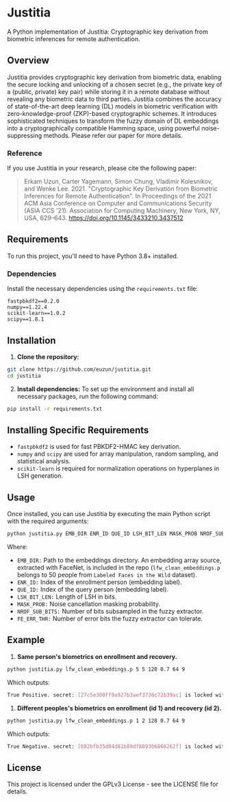 # Justitia

A Python implementation of Justitia: Cryptographic key derivation from biometric inferences for remote authentication.

## Overview

Justitia provides cryptographic key derivation from biometric data, enabling the secure locking and unlocking of a chosen secret (e.g., the private key of a (public, private) key pair) while storing it in a remote database without revealing any biometric data to third parties. Justitia combines the accuracy of state-of-the-art deep learning (DL) models in biometric verification with zero-knowledge-proof (ZKP)-based cryptographic schemes. It introduces sophisticated techniques to transform the fuzzy domain of DL embeddings into a cryptographically compatible Hamming space, using powerful noise-suppressing methods. Please refer our paper for more details.

### Reference

If you use Justitia in your research, please cite the following paper:

> Erkam Uzun, Carter Yagemann, Simon Chung, Vladimir Kolesnikov, and Wenke Lee. 2021. "Cryptographic Key Derivation from Biometric Inferences for Remote Authentication". In Proceedings of the 2021 ACM Asia Conference on Computer and Communications Security (ASIA CCS '21). Association for Computing Machinery, New York, NY, USA, 629–643. https://doi.org/10.1145/3433210.3437512

## Requirements

To run this project, you'll need to have Python 3.8+ installed.

### Dependencies

Install the necessary dependencies using the `requirements.txt` file:

```plaintext
fastpbkdf2==0.2.0
numpy==1.22.4
scikit-learn==1.0.2
scipy==1.8.1
```

## Installation

1. **Clone the repository:**
```bash
git clone https://github.com/euzun/justitia.git
cd justitia
```
2. **Install dependencies:**
To set up the environment and install all necessary packages, run the following command:
```bash
pip install -r requirements.txt
```

## Installing Specific Requirements

* `fastpbkdf2` is used for fast PBKDF2-HMAC key derivation.
* `numpy` and `scipy` are used for array manipulation, random sampling, and statistical analysis.
* `scikit-learn` is required for normalization operations on hyperplanes in LSH generation.

## Usage

Once installed, you can use Justitia by executing the main Python script with the required arguments:

```bash
python justitia.py EMB_DIR ENR_ID QUE_ID LSH_BIT_LEN MASK_PROB NROF_SUB_BITS FE_ERR_THR
```

Where:

* `EMB_DIR:` Path to the embeddings directory. An embedding array source, extracted with FaceNet, is included in the repo (`lfw_clean_embeddings.p` belongs to 50 people from `Labeled Faces in the Wild` dataset).
* `ENR_ID:` Index of the enrollment person (embedding label).
* `QUE_ID:` Index of the query person (embedding label).
* `LSH_BIT_LEN:` Length of LSH in bits.
* `MASK_PROB:` Noise cancellation masking probability.
* `NROF_SUB_BITS:` Number of bits subsampled in the fuzzy extractor.
* `FE_ERR_THR:` Number of error bits the fuzzy extractor can tolerate.

## Example

1. **Same person's biometrics on enrollment and recovery.**

```bash
python justitia.py lfw_clean_embeddings.p 5 5 128 0.7 64 9
```

Which outputs:

```bash
True Positive. secret: [27c5e300ff9a927b3aef3730c72b39ac] is locked with enrollment_id:5. recoveredSecret: [27c5e300ff9a927b3aef3730c72b39ac] is recovered with query_id: 5
```

1. **Different peoples's biometrics on enrollment (id 1) and recovery (id 2).**
```bash
python justitia.py lfw_clean_embeddings.p 1 2 128 0.7 64 9
```

Which outputs:

```bash
True Negative. secret: [082bfb35d04d81b89df889306866262f] is locked with enrollment_id:1. recoveredSecret: [None] is recovered with query_id: 2
```

## License

This project is licensed under the GPLv3 License - see the LICENSE file for details.